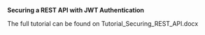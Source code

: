 **Securing a REST API with JWT Authentication**

The full tutorial can be found on Tutorial_Securing_REST_API.docx